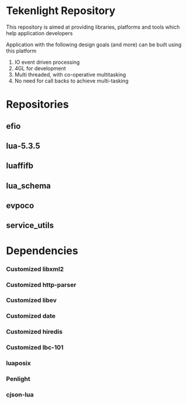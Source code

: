 # Tekenlight Repository

This repository is aimed at providing libraries, platforms and tools which help application developers


Application with the following design goals (and more) can be built using this platform
1. IO event driven processing
2. 4GL for development
3. Multi threaded, with co-operative multitasking
4. No need for call backs to achieve multi-tasking


# Repositories
## efio


## lua-5.3.5


## luaffifb


## lua_schema


## evpoco


## service_utils


# Dependencies

### Customized libxml2

### Customized http-parser

### Customized libev

### Customized date

### Customized hiredis

### Customized lbc-101

### luaposix

### Penlight

### cjson-lua


